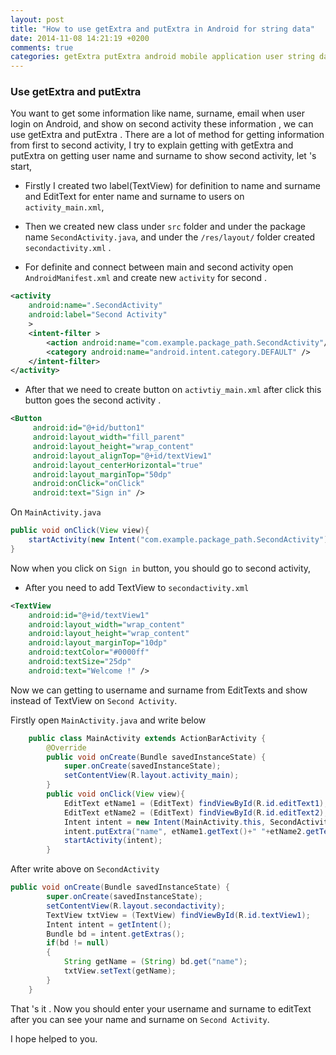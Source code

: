 ```yaml
---
layout: post
title: "How to use getExtra and putExtra in Android for string data"
date: 2014-11-08 14:21:19 +0200
comments: true
categories: getExtra putExtra android mobile application user string data get set put en 
---
```


### Use getExtra and putExtra

You want to get some information like name, surname, email when user login on Android, and show on 
second activity these information , we can use getExtra and putExtra . There are a lot of method for getting information
from first to second activity, I try to explain getting with getExtra and putExtra on getting user name and surname to 
show second activity, let 's start,

- Firstly I created two label(TextView) for definition to name and surname and EditText for enter name and surname to users 
on `activity_main.xml`,

- Then we created new class under `src` folder and under the package name `SecondActivity.java`, and under the 
`/res/layout/` folder created `secondactivity.xml` .

- For definite and connect between main and second activity open `AndroidManifest.xml` and create new `activity` for
second .

```xml
<activity 
    android:name=".SecondActivity"
    android:label="Second Activity"
    >
    <intent-filter >
        <action android:name="com.example.package_path.SecondActivity"/>
        <category android:name="android.intent.category.DEFAULT" />       
    </intent-filter>  
</activity>
```

<!-- more -->
 
- After that we need to create button on `activtiy_main.xml` after click this button goes the second activity .
 
```xml
<Button
     android:id="@+id/button1"
     android:layout_width="fill_parent"
     android:layout_height="wrap_content"
     android:layout_alignTop="@+id/textView1"
     android:layout_centerHorizontal="true"
     android:layout_marginTop="50dp"
     android:onClick="onClick"
     android:text="Sign in" />
``` 

On `MainActivity.java`

```java
public void onClick(View view){
    startActivity(new Intent("com.example.package_path.SecondActivity"));
}
```

Now when you click on `Sign in` button, you should go to second activity, 

- After you need to add TextView to `secondactivity.xml` 

```xml
<TextView
    android:id="@+id/textView1"
    android:layout_width="wrap_content"
    android:layout_height="wrap_content"
    android:layout_marginTop="10dp"
    android:textColor="#0000ff"
    android:textSize="25dp"
    android:text="Welcome !" />
```

Now we can getting to username and surname from EditTexts and show instead of TextView on `Second Activity`.


Firstly open `MainActivity.java` and write below

```java
	public class MainActivity extends ActionBarActivity {
    	@Override
    	public void onCreate(Bundle savedInstanceState) {
    		super.onCreate(savedInstanceState);
    		setContentView(R.layout.activity_main);
    	}
    	public void onClick(View view){ 		
    		EditText etName1 = (EditText) findViewById(R.id.editText1);
    		EditText etName2 = (EditText) findViewById(R.id.editText2);
    		Intent intent = new Intent(MainActivity.this, SecondActivity.class);
    		intent.putExtra("name", etName1.getText()+" "+etName2.getText());
    		startActivity(intent);		
    	}
```


After write above on `SecondActivity`

```java
public void onCreate(Bundle savedInstanceState) {
		super.onCreate(savedInstanceState);
		setContentView(R.layout.secondactivity);		
		TextView txtView = (TextView) findViewById(R.id.textView1);
		Intent intent = getIntent();
		Bundle bd = intent.getExtras();		
		if(bd != null)
		{
			String getName = (String) bd.get("name");
			txtView.setText(getName);			
		}
	}
```

That 's it . Now you should enter your username and surname to editText after you can see your name and surname 
on `Second Activity`.

I hope helped to you.

